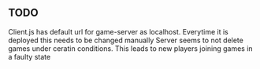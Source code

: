 ## TODO ##
Client.js has default url for game-server as localhost. Everytime it is deployed this needs to be changed manually
Server seems to not delete games under ceratin conditions. This leads to new players joining games in a faulty state
